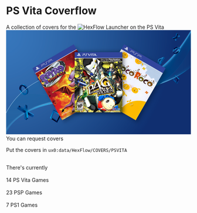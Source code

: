 # PS Vita Coverflow
A collection of covers for the ![HexFlow Launcher](https://gbatemp.net/threads/release-hex-flow-launcher-a-3d-coverflow-like-launcher-vitahex-games.576081/) on the PS Vita
![](https://raw.githubusercontent.com/piegit/psvita-coverflow/main/cover.png)
You can request covers

Put the covers in ```ux0:data/HexFlow/COVERS/PSVITA```



<br>There's currently</br>
<br>14 PS Vita Games</br>
<br>23 PSP Games</br>
<br>7 PS1 Games</br>
